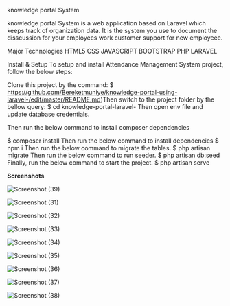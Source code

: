 knowledge portal  System


knowledge portal  System is a web application based on Laravel which keeps track of organization data. It is the system you use to document the disscussion for your employees work customer support for new employeee.

Major Technologies
        HTML5
        CSS
        JAVASCRIPT
        BOOTSTRAP
        PHP
        LARAVEL


 Install & Setup
To setup and install Attendance Management System project, follow the below steps:

Clone this project by the command:
$ https://github.com/Bereketmuniye/knowledge-portal-using-laravel-/edit/master/README.md)Then switch to the project folder by the bellow query:
$ cd knowledge-portal-laravel-
Then open env file and update database credentials.

Then run the below command to install composer dependencies

$ composer install
Then run the below command to install dependencies
$ npm i
Then run the below command to migrate the tables.
$ php artisan migrate 
Then run the below command to run seeder.
$ php artisan db:seed 
Finally, run the below command to start the project.
$ php artisan serve



**Screenshots**

![Screenshot (39)](https://github.com/Bereketmuniye/knowledge-portal-using-laravel-/assets/107196062/f3234e41-a80e-4ece-adda-bc8b054c4848)


![Screenshot (31)](https://github.com/Bereketmuniye/knowledge-portal-using-laravel-/assets/107196062/af876c75-12bf-43be-9b60-0c3ac3db1e9f)


![Screenshot (32)](https://github.com/Bereketmuniye/knowledge-portal-using-laravel-/assets/107196062/84379837-dfab-4522-a386-8a6b7a1801a2)


![Screenshot (33)](https://github.com/Bereketmuniye/knowledge-portal-using-laravel-/assets/107196062/6c4fe977-77fa-407d-9933-dbc2e7209450)


![Screenshot (34)](https://github.com/Bereketmuniye/knowledge-portal-using-laravel-/assets/107196062/fbc86deb-fea2-4cea-883b-6f4cff7adbf0)




![Screenshot (35)](https://github.com/Bereketmuniye/knowledge-portal-using-laravel-/assets/107196062/63d571a2-2045-4693-96ac-032c63a2c690)



![Screenshot (36)](https://github.com/Bereketmuniye/knowledge-portal-using-laravel-/assets/107196062/88536703-9b3c-4b14-aa64-40835b7a87ca)




![Screenshot (37)](https://github.com/Bereketmuniye/knowledge-portal-using-laravel-/assets/107196062/75808350-fa2c-4a6e-a93f-82783f6c43a3)




![Screenshot (38)](https://github.com/Bereketmuniye/knowledge-portal-using-laravel-/assets/107196062/287a00d2-4248-4329-981a-44a44371a637)















